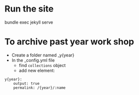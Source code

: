# Run the site
bundle exec jekyll serve

# To archive past year work shop
* Create a folder named _y{year}
* In the _config.yml file
  * find `collections` object
  * add new element:
```
y{year}:
    output: true
    permalink: /{year}/:name
```
